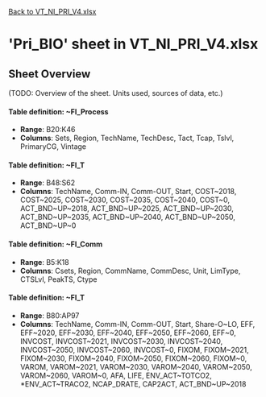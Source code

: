 [Back to VT_NI_PRI_V4.xlsx](README.md)

# 'Pri_BIO' sheet in VT_NI_PRI_V4.xlsx

## Sheet Overview

(TODO: Overview of the sheet. Units used, sources of data, etc.)

#### Table definition: ~FI_Process
- **Range**: B20:K46
- **Columns**: Sets, Region, TechName, TechDesc, Tact, Tcap, Tslvl, PrimaryCG, Vintage

#### Table definition: ~FI_T
- **Range**: B48:S62
- **Columns**: TechName, Comm-IN, Comm-OUT, Start, COST~2018, COST~2025, COST~2030, COST~2035, COST~2040, COST~0, ACT_BND~UP~2018, ACT_BND~UP~2025, ACT_BND~UP~2030, ACT_BND~UP~2035, ACT_BND~UP~2040, ACT_BND~UP~2050, ACT_BND~UP~0

#### Table definition: ~FI_Comm
- **Range**: B5:K18
- **Columns**: Csets, Region, CommName, CommDesc, Unit, LimType, CTSLvl, PeakTS, Ctype

#### Table definition: ~FI_T
- **Range**: B80:AP97
- **Columns**: TechName, Comm-IN, Comm-OUT, Start, Share-O~LO, EFF, EFF~2020, EFF~2030, EFF~2040, EFF~2050, EFF~2060, EFF~0, INVCOST, INVCOST~2021, INVCOST~2030, INVCOST~2040, INVCOST~2050, INVCOST~2060, INVCOST~0, FIXOM, FIXOM~2021, FIXOM~2030, FIXOM~2040, FIXOM~2050, FIXOM~2060, FIXOM~0, VAROM, VAROM~2021, VAROM~2030, VAROM~2040, VAROM~2050, VAROM~2060, VAROM~0, AFA, LIFE, ENV_ACT~TOTCO2, *ENV_ACT~TRACO2, NCAP_DRATE, CAP2ACT, ACT_BND~UP~2018

